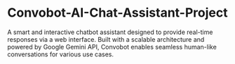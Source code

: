 # Convobot-AI-Chat-Assistant-Project
A smart and interactive chatbot assistant designed to provide real-time responses via a web interface. Built with a scalable architecture and powered by Google Gemini API, Convobot enables seamless human-like conversations for various use cases.
